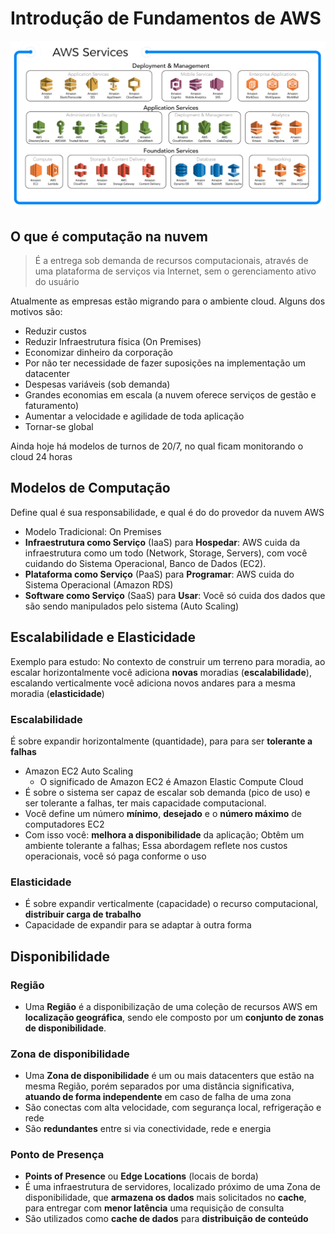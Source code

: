 # Introdução de Fundamentos de AWS

![Conteúdo](./images/services2.png)

## O que é computação na nuvem

> É a entrega sob demanda de recursos computacionais, através de uma plataforma de serviços via Internet, sem o gerenciamento ativo do usuário

Atualmente as empresas estão migrando para o ambiente cloud. Alguns dos motivos são:

- Reduzir custos
- Reduzir Infraestrutura física (On Premises)
- Economizar dinheiro da corporação
- Por não ter necessidade de fazer suposições na implementação um datacenter
- Despesas variáveis (sob demanda)
- Grandes economias em escala (a nuvem oferece serviços de gestão e faturamento)
- Aumentar a velocidade e agilidade de toda aplicação
- Tornar-se global

Ainda hoje há modelos de turnos de 20/7, no qual ficam monitorando o cloud 24 horas

## Modelos de Computação

Define qual é sua responsabilidade, e qual é do do provedor da nuvem AWS

- Modelo Tradicional: On Premises
- **Infraestrutura como Serviço** (IaaS) para **Hospedar**: AWS cuida da infraestrutura como um todo (Network, Storage, Servers), com você cuidando do Sistema Operacional, Banco de Dados (EC2).
- **Plataforma como Serviço** (PaaS) para **Programar**: AWS cuida do Sistema Operacional (Amazon RDS)
- **Software como Serviço** (SaaS) para **Usar**: Você só cuida dos dados que são sendo manipulados pelo sistema (Auto Scaling)

## Escalabilidade e Elasticidade

Exemplo para estudo: No contexto de construir um terreno para moradia, ao escalar horizontalmente você adiciona **novas** moradias (**escalabilidade**), escalando verticalmente você adiciona novos andares para a mesma moradia (**elasticidade**)

### Escalabilidade

É sobre expandir horizontalmente (quantidade), para para ser **tolerante a falhas**

- Amazon EC2 Auto Scaling
  - O significado de Amazon EC2 é Amazon Elastic Compute Cloud
- É sobre o sistema ser capaz de escalar sob demanda (pico de uso) e ser tolerante a falhas, ter mais capacidade computacional.
- Você define um número **mínimo**, **desejado** e o **número máximo** de computadores EC2
- Com isso você: **melhora a disponibilidade** da aplicação; Obtêm um ambiente tolerante a falhas; Essa abordagem reflete nos custos operacionais, você só paga conforme o uso

### Elasticidade

- É sobre expandir verticalmente (capacidade) o recurso computacional, **distribuir carga de trabalho**
- Capacidade de expandir para se adaptar à outra forma

## Disponibilidade

### Região

- Uma **Região** é a disponibilização de uma coleção de recursos AWS em **localização geográfica**, sendo ele composto por um **conjunto de zonas de disponibilidade**.

### Zona de disponibilidade

- Uma **Zona de disponibilidade** é um ou mais datacenters que estão na mesma Região, porém separados por uma distância significativa, **atuando de forma independente** em caso de falha de uma zona
- São conectas com alta velocidade, com segurança local, refrigeração e rede
- São **redundantes** entre si via conectividade, rede e energia

### Ponto de Presença

- **Points of Presence** ou **Edge Locations** (locais de borda)
- É uma infraestrutura de servidores, localizado próximo de uma Zona de disponibilidade, que **armazena os dados** mais solicitados no **cache**, para entregar com **menor latência** uma requisição de consulta
- São utilizados como **cache de dados** para **distribuição de conteúdo**
